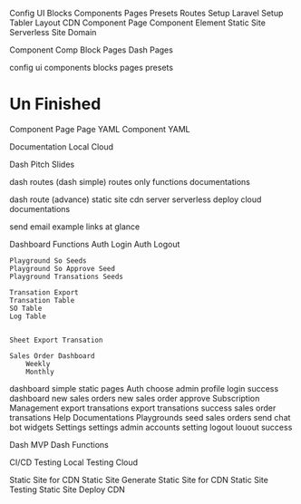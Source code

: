 

Config
    UI 
    Blocks
    Components
    Pages
    Presets
    Routes
Setup
    Laravel Setup
    Tabler Layout CDN
    Component Page
    Component Element
    Static Site
    Serverless Site
    Domain



Component
    Comp
    Block
    Pages
    Dash Pages



config
    ui
        components
        blocks
        pages
        presets



# Un Finished


Component Page
    Page YAML
    Component YAML







Documentation
    Local
    Cloud





Dash 
Pitch Slides












        
dash routes  (dash simple)
    routes only
    functions
    documentations

dash route (advance)
    static site
    cdn server
    serverless deploy
    cloud documentations

send email example
    links at glance


Dashboard Functions
    Auth Login
    Auth Logout

    Playground So Seeds
    Playground So Approve Seed
    Playground Transations Seeds
    
    Transation Export
    Transation Table
    SO Table
    Log Table


    Sheet Export Transation

    Sales Order Dashboard
        Weekly
        Monthly


dashboard simple static pages
    Auth
        choose admin profile
        login success
    dashboard
        new sales orders
        new sales order approve
    Subscription Management
        export transations
        export transations success
        sales order
        transations
    Help
        Documentations
        Playgrounds
            seed sales orders
            send chat bot widgets
    Settings
        settings admin accounts
        setting logout
        louout success















Dash MVP
    Dash Functions


CI/CD
    Testing Local
    Testing Cloud


Static Site for CDN
    Static Site Generate
    Static Site for CDN
    Static Site Testing
    Static Site Deploy CDN


